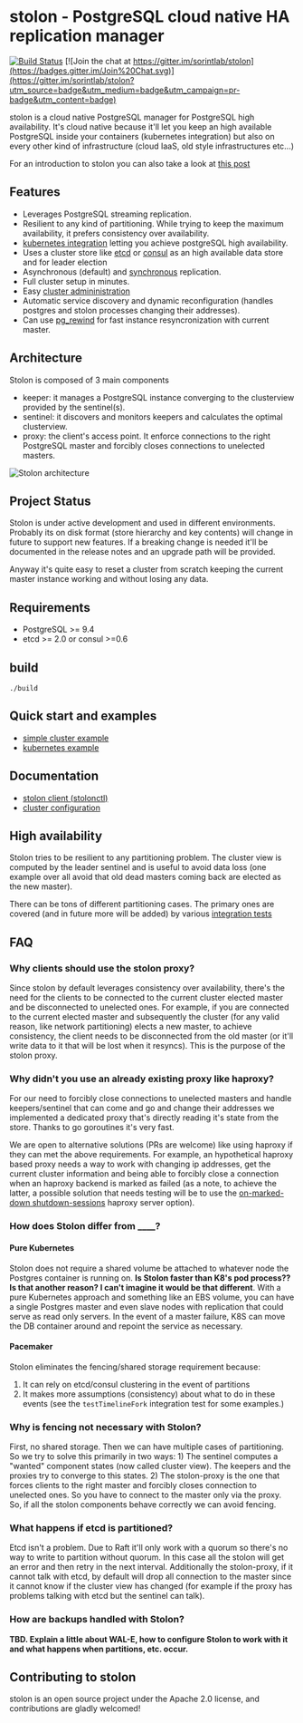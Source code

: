 # stolon - PostgreSQL cloud native HA replication manager

[![Build Status](https://semaphoreci.com/api/v1/projects/fb01aecd-c3d5-407b-a157-7d5365e9e4b6/565617/badge.svg)](https://semaphoreci.com/sorintlab/stolon)
[![Join the chat at https://gitter.im/sorintlab/stolon](https://badges.gitter.im/Join%20Chat.svg)](https://gitter.im/sorintlab/stolon?utm_source=badge&utm_medium=badge&utm_campaign=pr-badge&utm_content=badge)

stolon is a cloud native PostgreSQL manager for PostgreSQL high availability. It's cloud native because it'll let you keep an high available PostgreSQL inside your containers (kubernetes integration) but also on every other kind of infrastructure (cloud IaaS, old style infrastructures etc...)

For an introduction to stolon you can also take a look at [this post](https://sgotti.me/post/stolon-introduction/)

## Features

* Leverages PostgreSQL streaming replication.
* Resilient to any kind of partitioning. While trying to keep the maximum availability, it prefers consistency over availability.
* [kubernetes integration](examples/kubernetes/README.md) letting you achieve postgreSQL high availability.
* Uses a cluster store like [etcd](https://github.com/coreos/etcd) or [consul](https://www.consul.io) as an high available data store and for leader election
* Asynchronous (default) and [synchronous](doc/syncrepl.md) replication.
* Full cluster setup in minutes.
* Easy [cluster admininistration](doc/stolonctl.md)
* Automatic service discovery and dynamic reconfiguration (handles postgres and stolon processes changing their addresses).
* Can use [pg_rewind](doc/pg_rewind.md) for fast instance resyncronization with current master.

## Architecture

Stolon is composed of 3 main components

* keeper: it manages a PostgreSQL instance converging to the clusterview provided by the sentinel(s).
* sentinel: it discovers and monitors keepers and calculates the optimal clusterview.
* proxy: the client's access point. It enforce connections to the right PostgreSQL master and forcibly closes connections to unelected masters.

![Stolon architecture](doc/architecture_small.png)

## Project Status

Stolon is under active development and used in different environments. Probably its on disk format (store hierarchy and key contents) will change in future to support new features. If a breaking change is needed it'll be documented in the release notes and an upgrade path will be provided.

Anyway it's quite easy to reset a cluster from scratch keeping the current master instance working and without losing any data.

## Requirements

* PostgreSQL >= 9.4
* etcd >= 2.0 or consul >=0.6


## build

```
./build
```

## Quick start and examples

* [simple cluster example](doc/simplecluster.md)
* [kubernetes example](examples/kubernetes/README.md)

## Documentation

* [stolon client (stolonctl)](doc/stolonctl.md)
* [cluster configuration](doc/cluster_config.md)

## High availability

Stolon tries to be resilient to any partitioning problem. The cluster view is computed by the leader sentinel and is useful to avoid data loss (one example over all avoid that old dead masters coming back are elected as the new master).

There can be tons of different partitioning cases. The primary ones are covered (and in future more will be added) by various [integration tests](tests/integration)

## FAQ

### Why clients should use the stolon proxy?

Since stolon by default leverages consistency over availability, there's the need for the clients to be connected to the current cluster elected master and be disconnected to unelected ones. For example, if you are connected to the current elected master and subsequently the cluster (for any valid reason, like network partitioning) elects a new master, to achieve consistency, the client needs to be disconnected from the old master (or it'll write data to it that will be lost when it resyncs). This is the purpose of the stolon proxy.

### Why didn't you use an already existing proxy like haproxy?

For our need to forcibly close connections to unelected masters and handle keepers/sentinel that can come and go and change their addresses we implemented a dedicated proxy that's directly reading it's state from the store. Thanks to go goroutines it's very fast.

We are open to alternative solutions (PRs are welcome) like using haproxy if they can met the above requirements. For example, an hypothetical haproxy based proxy needs a way to work with changing ip addresses, get the current cluster information and being able to forcibly close a connection when an haproxy backend is marked as failed (as a note, to achieve the latter, a possible solution that needs testing will be to use the [on-marked-down shutdown-sessions](https://cbonte.github.io/haproxy-dconv/configuration-1.6.html#5.2-on-marked-down) haproxy server option).

### How does Stolon differ from ____?

#### Pure Kubernetes

Stolon does not require a shared volume be attached to whatever node the Postgres container is running on. **Is Stolon faster than K8's pod process?? Is that another reason? I can't imagine it would be that different**. With a pure Kubernetes approach and something like an EBS volume, you can have a single Postgres master and even slave nodes with replication that could serve as read only servers. In the event of a master failure, K8S can move the DB container around and repoint the service as necessary.

#### Pacemaker

Stolon eliminates the fencing/shared storage requirement because:
1. It can rely on etcd/consul clustering in the event of partitions
2. It makes more assumptions (consistency) about what to do in these events (see the `testTimelineFork` integration test for some examples.)

### Why is fencing not necessary with Stolon?

First, no shared storage. Then we can have multiple cases of partitioning. So we try to solve this primarily in two ways: 1) The sentinel computes a "wanted" component states (now called cluster view). The keepers and the proxies try to converge to this states. 2) The stolon-proxy is the one that forces clients to the right master and forcibly closes connection to unelected ones. So you have to connect to the master only via the proxy. So, if all the stolon components behave correctly we can avoid fencing.

### What happens if etcd is partitioned?

Etcd isn't a problem. Due to Raft it'll only work with a quorum so there's no way to write to partition without quorum. In this case all the stolon will get an error and then retry in the next interval. Additionally the stolon-proxy, if it cannot talk with etcd, by default will drop all connection to the master since it cannot know if the cluster view has changed (for example if the proxy has problems talking with etcd but the sentinel can talk).

### How are backups handled with Stolon?

**TBD. Explain a little about WAL-E, how to configure Stolon to work with it and what happens when partitions, etc. occur.**

## Contributing to stolon

stolon is an open source project under the Apache 2.0 license, and contributions are gladly welcomed!
